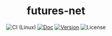 <div align="center">
 <p><h1>futures-net</h1> </p>
  <p>

![CI (Linux)](https://github.com/krircc/futures-net/workflows/CI%20(Linux)/badge.svg?branch=master&event=push)
[![Doc](https://docs.rs/futures-net/badge.svg)](https://docs.rs/futures-net) 
[![Version](https://img.shields.io/badge/rustc-1.42+-lightgray.svg)](https://blog.rust-lang.org/2020/03/12/Rust-1.42.html) 
![License](https://img.shields.io/crates/l/futures-net.svg) 

  </p>
</div>
